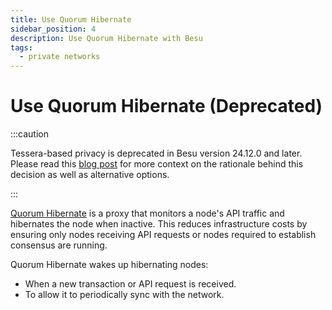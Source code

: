 ```yaml
---
title: Use Quorum Hibernate
sidebar_position: 4
description: Use Quorum Hibernate with Besu
tags:
  - private networks
---
```


# Use Quorum Hibernate (Deprecated)

:::caution

Tessera-based privacy is deprecated in Besu version 24.12.0 and later. Please read this [blog post](https://www.lfdecentralizedtrust.org/blog/sunsetting-tessera-and-simplifying-hyperledger-besu) for more context on the rationale behind this decision as well as alternative options.

:::

[Quorum Hibernate] is a proxy that monitors a node's API traffic and hibernates the node when inactive. This reduces infrastructure costs by ensuring only nodes receiving API requests or nodes required to establish consensus are running.

Quorum Hibernate wakes up hibernating nodes:

- When a new transaction or API request is received.
- To allow it to periodically sync with the network.

<!-- links -->

[Quorum Hibernate]: https://github.com/ConsenSys/quorum-hibernate
